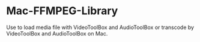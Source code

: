 # Mac-FFMPEG-Library
Use to load media file with VideoToolBox and AudioToolBox or transcode by VideoToolBox and AudioToolBox on Mac.
